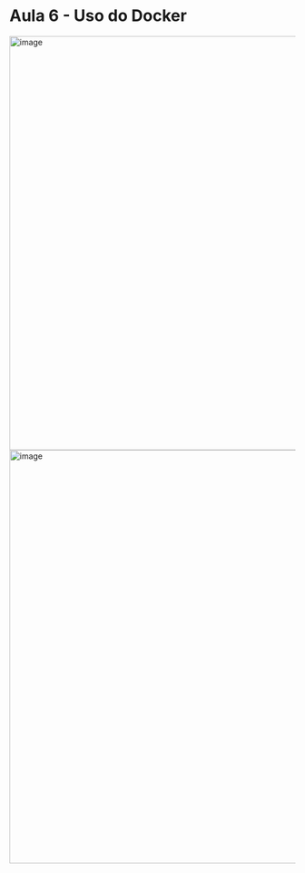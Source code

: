 # Aula 6 - Uso do Docker

<img width="1359" height="729" alt="image" src="https://github.com/user-attachments/assets/f8a3ee48-87d2-4bef-97c5-99d4652d06e6" />

<img width="1365" height="728" alt="image" src="https://github.com/user-attachments/assets/12773a4c-2b70-42a8-86a4-71ab2b9c129d" />
